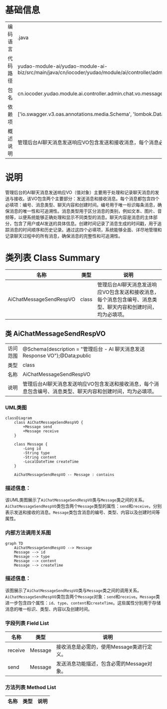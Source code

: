 # 基础信息

|      |      |
|------|------|
| 编码语言 | .java |
| 代码路径 | yudao-module-ai/yudao-module-ai-biz/src/main/java/cn/iocoder/yudao/module/ai/controller/admin/chat/vo/message/AiChatMessageSendRespVO.java |
| 包名 | cn.iocoder.yudao.module.ai.controller.admin.chat.vo.message |
| 依赖项 | ['io.swagger.v3.oas.annotations.media.Schema', 'lombok.Data', 'java.time.LocalDateTime'] |
| 概述说明 | 管理后台AI聊天消息发送响应VO包含发送和接收消息，每个消息必须包含编号、消息类型、聊天内容和创建时间。 |

# 说明

管理后台的AI聊天消息发送响应VO（值对象）主要用于处理和记录聊天消息的发送与接收。该VO包含两个主要部分：发送消息和接收消息。每个消息都包含四个必填项：编号、消息类型、聊天内容和创建时间。编号用于唯一标识每条消息，确保消息的唯一性和可追溯性。消息类型用于区分消息的类别，例如文本、图片、音频等，以便系统能够正确处理和显示不同类型的消息。聊天内容是消息的主体部分，包含了用户或AI发送的具体信息。创建时间记录了消息生成的时间戳，用于追踪消息的时间顺序和历史记录。通过这四个必填项，系统能够全面、详尽地管理和记录聊天过程中的所有消息，确保消息的完整性和可追溯性。

# 类列表 Class Summary

| 名称   | 类型  | 说明 |
|-------|------|-------------|
| AiChatMessageSendRespVO | class | 管理后台AI聊天消息发送响应VO包含发送和接收消息，每个消息包含编号、消息类型、聊天内容和创建时间，均为必填项。 |



## 类 AiChatMessageSendRespVO

|      |      |
|------|------|
| 访问范围 | @Schema(description = "管理后台 - AI 聊天消息发送 Response VO");@Data;public |
| 类型 | class |
| 名称 | AiChatMessageSendRespVO |
| 说明 | 管理后台AI聊天消息发送响应VO包含发送和接收消息，每个消息包含编号、消息类型、聊天内容和创建时间，均为必填项。 |


### UML类图

```mermaid
classDiagram
    class AiChatMessageSendRespVO {
        +Message send
        +Message receive
    }

    class Message {
        -Long id
        -String type
        -String content
        -LocalDateTime createTime
    }

    AiChatMessageSendRespVO -- Message : contains
```

### 描述信息：
该UML类图展示了`AiChatMessageSendRespVO`类与`Message`类之间的关系。`AiChatMessageSendRespVO`类包含两个`Message`类型的属性：`send`和`receive`，分别表示发送和接收的消息。`Message`类包含消息的编号、类型、内容以及创建时间等属性。


### 内部方法调用关系图

```mermaid
graph TD
    AiChatMessageSendRespVO --> Message
    Message --> id
    Message --> type
    Message --> content
    Message --> createTime
```

### 描述信息：
该图展示了`AiChatMessageSendRespVO`类与`Message`类之间的调用关系。`AiChatMessageSendRespVO`类包含两个`Message`对象：`send`和`receive`。`Message`类进一步包含四个属性：`id`、`type`、`content`和`createTime`。这些属性分别用于存储消息的唯一标识、类型、内容以及创建时间。

### 字段列表 Field List

| 名称  | 类型  | 说明 |
|-------|-------|------|
| receive | Message | 接收消息是必需的，使用Message类进行定义。 |
| send | Message | 发送消息功能描述，包含必需的Message对象。 |

### 方法列表 Method List

| 名称  | 类型  | 说明 |
|-------|-------|------|




